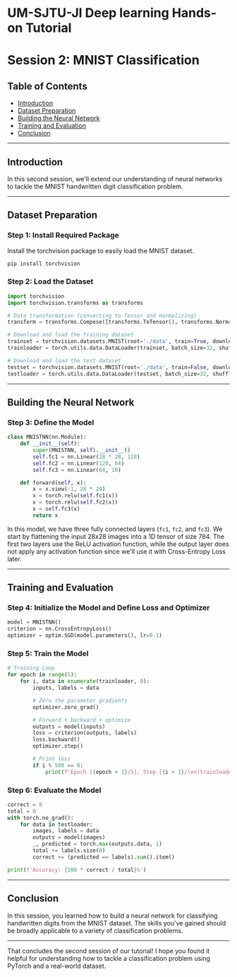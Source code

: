 # UM-SJTU-JI Deep learning Hands-on Tutorial
# Session 2: MNIST Classification

## Table of Contents

- [Introduction](#introduction)
- [Dataset Preparation](#dataset-preparation)
- [Building the Neural Network](#building-the-neural-network)
- [Training and Evaluation](#training-and-evaluation)
- [Conclusion](#conclusion)

---

## Introduction

In this second session, we'll extend our understanding of neural networks to tackle the MNIST handwritten digit classification problem.

---

## Dataset Preparation

### Step 1: Install Required Package

Install the torchvision package to easily load the MNIST dataset.

```bash
pip install torchvision
```

### Step 2: Load the Dataset

```python
import torchvision
import torchvision.transforms as transforms

# Data transformation (converting to Tensor and normalizing)
transform = transforms.Compose([transforms.ToTensor(), transforms.Normalize((0.5,), (0.5,))])

# Download and load the training dataset
trainset = torchvision.datasets.MNIST(root='./data', train=True, download=True, transform=transform)
trainloader = torch.utils.data.DataLoader(trainset, batch_size=32, shuffle=True)

# Download and load the test dataset
testset = torchvision.datasets.MNIST(root='./data', train=False, download=True, transform=transform)
testloader = torch.utils.data.DataLoader(testset, batch_size=32, shuffle=False)
```

---

## Building the Neural Network

### Step 3: Define the Model

```python
class MNISTNN(nn.Module):
    def __init__(self):
        super(MNISTNN, self).__init__()
        self.fc1 = nn.Linear(28 * 28, 128)
        self.fc2 = nn.Linear(128, 64)
        self.fc3 = nn.Linear(64, 10)

    def forward(self, x):
        x = x.view(-1, 28 * 28)
        x = torch.relu(self.fc1(x))
        x = torch.relu(self.fc2(x))
        x = self.fc3(x)
        return x
```

In this model, we have three fully connected layers (`fc1`, `fc2`, and `fc3`). We start by flattening the input 28x28 images into a 1D tensor of size 784. The first two layers use the ReLU activation function, while the output layer does not apply any activation function since we'll use it with Cross-Entropy Loss later.

---

## Training and Evaluation

### Step 4: Initialize the Model and Define Loss and Optimizer

```python
model = MNISTNN()
criterion = nn.CrossEntropyLoss()
optimizer = optim.SGD(model.parameters(), lr=0.1)
```

### Step 5: Train the Model

```python
# Training Loop
for epoch in range(5):
    for i, data in enumerate(trainloader, 0):
        inputs, labels = data

        # Zero the parameter gradients
        optimizer.zero_grad()

        # Forward + backward + optimize
        outputs = model(inputs)
        loss = criterion(outputs, labels)
        loss.backward()
        optimizer.step()

        # Print loss
        if i % 500 == 0:
            print(f'Epoch [{epoch + 1}/5], Step [{i + 1}/len(trainloader)], Loss: {loss.item()}')
```

### Step 6: Evaluate the Model

```python
correct = 0
total = 0
with torch.no_grad():
    for data in testloader:
        images, labels = data
        outputs = model(images)
        _, predicted = torch.max(outputs.data, 1)
        total += labels.size(0)
        correct += (predicted == labels).sum().item()

print(f'Accuracy: {100 * correct / total}%')
```

---

## Conclusion

In this session, you learned how to build a neural network for classifying handwritten digits from the MNIST dataset. The skills you've gained should be broadly applicable to a variety of classification problems.

---

That concludes the second session of our tutorial! I hope you found it helpful for understanding how to tackle a classification problem using PyTorch and a real-world dataset.

